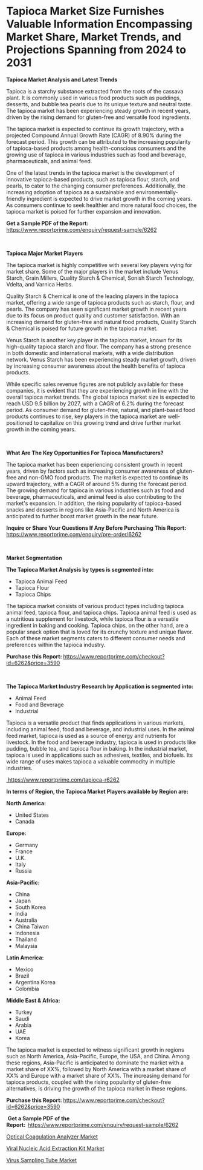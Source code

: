 <p><h1>Tapioca Market Size Furnishes Valuable Information Encompassing Market Share, Market Trends, and Projections Spanning from 2024 to 2031</h1></p><p><strong>Tapioca Market Analysis and Latest Trends</strong></p>
<p><p>Tapioca is a starchy substance extracted from the roots of the cassava plant. It is commonly used in various food products such as puddings, desserts, and bubble tea pearls due to its unique texture and neutral taste. The tapioca market has been experiencing steady growth in recent years, driven by the rising demand for gluten-free and versatile food ingredients.</p><p>The tapioca market is expected to continue its growth trajectory, with a projected Compound Annual Growth Rate (CAGR) of 8.90% during the forecast period. This growth can be attributed to the increasing popularity of tapioca-based products among health-conscious consumers and the growing use of tapioca in various industries such as food and beverage, pharmaceuticals, and animal feed.</p><p>One of the latest trends in the tapioca market is the development of innovative tapioca-based products, such as tapioca flour, starch, and pearls, to cater to the changing consumer preferences. Additionally, the increasing adoption of tapioca as a sustainable and environmentally-friendly ingredient is expected to drive market growth in the coming years. As consumers continue to seek healthier and more natural food choices, the tapioca market is poised for further expansion and innovation.</p></p>
<p><strong>Get a Sample PDF of the Report:&nbsp;</strong> <a href="https://www.reportprime.com/enquiry/request-sample/6262">https://www.reportprime.com/enquiry/request-sample/6262</a></p>
<p>&nbsp;</p>
<p><strong>Tapioca Major Market Players</strong></p>
<p><p>The tapioca market is highly competitive with several key players vying for market share. Some of the major players in the market include Venus Starch, Grain Millers, Quality Starch & Chemical, Sonish Starch Technology, Vdelta, and Varnica Herbs.</p><p>Quality Starch & Chemical is one of the leading players in the tapioca market, offering a wide range of tapioca products such as starch, flour, and pearls. The company has seen significant market growth in recent years due to its focus on product quality and customer satisfaction. With an increasing demand for gluten-free and natural food products, Quality Starch & Chemical is poised for future growth in the tapioca market.</p><p>Venus Starch is another key player in the tapioca market, known for its high-quality tapioca starch and flour. The company has a strong presence in both domestic and international markets, with a wide distribution network. Venus Starch has been experiencing steady market growth, driven by increasing consumer awareness about the health benefits of tapioca products.</p><p>While specific sales revenue figures are not publicly available for these companies, it is evident that they are experiencing growth in line with the overall tapioca market trends. The global tapioca market size is expected to reach USD 9.5 billion by 2027, with a CAGR of 6.2% during the forecast period. As consumer demand for gluten-free, natural, and plant-based food products continues to rise, key players in the tapioca market are well-positioned to capitalize on this growing trend and drive further market growth in the coming years.</p></p>
<p>&nbsp;</p>
<p><strong>What Are The Key Opportunities For Tapioca Manufacturers?</strong></p>
<p><p>The tapioca market has been experiencing consistent growth in recent years, driven by factors such as increasing consumer awareness of gluten-free and non-GMO food products. The market is expected to continue its upward trajectory, with a CAGR of around 5% during the forecast period. The growing demand for tapioca in various industries such as food and beverage, pharmaceuticals, and animal feed is also contributing to the market's expansion. In addition, the rising popularity of tapioca-based snacks and desserts in regions like Asia-Pacific and North America is anticipated to further boost market growth in the near future.</p></p>
<p><strong>Inquire or Share Your Questions If Any Before Purchasing This Report:</strong> <a href="https://www.reportprime.com/enquiry/pre-order/6262">https://www.reportprime.com/enquiry/pre-order/6262</a></p>
<p>&nbsp;</p>
<p><strong>Market Segmentation</strong></p>
<p><strong>The Tapioca Market Analysis by types is segmented into:</strong></p>
<p><ul><li>Tapioca Animal Feed</li><li>Tapioca Flour</li><li>Tapioca Chips</li></ul></p>
<p><p>The tapioca market consists of various product types including tapioca animal feed, tapioca flour, and tapioca chips. Tapioca animal feed is used as a nutritious supplement for livestock, while tapioca flour is a versatile ingredient in baking and cooking. Tapioca chips, on the other hand, are a popular snack option that is loved for its crunchy texture and unique flavor. Each of these market segments caters to different consumer needs and preferences within the tapioca industry.</p></p>
<p><strong>Purchase this Report:&nbsp;</strong><a href="https://www.reportprime.com/checkout?id=6262&price=3590">https://www.reportprime.com/checkout?id=6262&price=3590</a></p>
<p>&nbsp;</p>
<p><strong>The Tapioca Market Industry Research by Application is segmented into:</strong></p>
<p><ul><li>Animal Feed</li><li>Food and Beverage</li><li>Industrial</li></ul></p>
<p><p>Tapioca is a versatile product that finds applications in various markets, including animal feed, food and beverage, and industrial uses. In the animal feed market, tapioca is used as a source of energy and nutrients for livestock. In the food and beverage industry, tapioca is used in products like pudding, bubble tea, and tapioca flour in baking. In the industrial market, tapioca is used in applications such as adhesives, textiles, and biofuels. Its wide range of uses makes tapioca a valuable commodity in multiple industries.</p></p>
<p><a href="https://www.reportprime.com/tapioca-r6262">&nbsp;https://www.reportprime.com/tapioca-r6262</a></p>
<p><strong>In terms of Region, the Tapioca Market Players available by Region are:</strong></p>
<p>
    <p> <strong> North America: </strong>
        <ul>
            <li>United States</li>
            <li>Canada</li>
        </ul>
        </p> 
    <p> <strong> Europe: </strong>
        <ul>
            <li>Germany</li>
            <li>France</li>
            <li>U.K.</li>
            <li>Italy</li>
            <li>Russia</li>
        </ul>
        </p> 
    <p> <strong> Asia-Pacific: </strong>
        <ul>
            <li>China</li>
            <li>Japan</li>
            <li>South Korea</li>
            <li>India</li>
            <li>Australia</li>
            <li>China Taiwan</li>
            <li>Indonesia</li>
            <li>Thailand</li>
            <li>Malaysia</li>
        </ul>
        </p> 
    <p> <strong> Latin America: </strong>
        <ul>
            <li>Mexico</li>
            <li>Brazil</li>
            <li>Argentina Korea</li>
            <li>Colombia</li>
        </ul>
        </p> 
    <p> <strong> Middle East & Africa: </strong>
        <ul>
            <li>Turkey</li>
            <li>Saudi</li>
            <li>Arabia</li>
            <li>UAE</li>
            <li>Korea</li>
        </ul>
    </p>
    </p>
<p><p>The tapioca market is expected to witness significant growth in regions such as North America, Asia-Pacific, Europe, the USA, and China. Among these regions, Asia-Pacific is anticipated to dominate the market with a market share of XX%, followed by North America with a market share of XX% and Europe with a market share of XX%. The increasing demand for tapioca products, coupled with the rising popularity of gluten-free alternatives, is driving the growth of the tapioca market in these regions.</p></p>
<p><strong>Purchase this Report: </strong><a href="https://www.reportprime.com/checkout?id=6262&price=3590">https://www.reportprime.com/checkout?id=6262&price=3590</a></p>
<p>&nbsp;<strong>Get a Sample PDF of the Report:&nbsp;&nbsp;</strong><a href="https://www.reportprime.com/enquiry/request-sample/6262">https://www.reportprime.com/enquiry/request-sample/6262</a></p>
<p><strong></strong></p>
<p><p><a href="https://issuu.com/reportprime-2/docs/optical-coagulation-analyzer-market-size-2030.pptx">Optical Coagulation Analyzer Market</a></p><p><a href="https://issuu.com/reportprime-2/docs/viral-nucleic-acid-extraction-kit-market-size-2030">Viral Nucleic Acid Extraction Kit Market</a></p><p><a href="https://issuu.com/reportprime-2/docs/virus-sampling-tube-market-size-2030.pptx">Virus Sampling Tube Market</a></p></p>